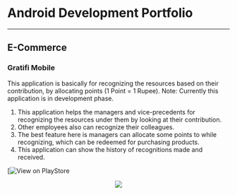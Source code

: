 # Android Development Portfolio
---
## E-Commerce

### Gratifi Mobile

This application is basically for recognizing
the resources based on their contribution,
by allocating points (1 Point = 1 Rupee).
Note: Currently this application is in
development phase.
1.	This application helps the managers and vice-precedents for recognizing the resources under them by looking at their contribution.
2.	Other employees also can recognize their colleagues.
3.	The best feature here is managers can allocate some points to while recognizing, which can be redeemed for purchasing products.
4.	This application can show the history of recognitions made and received.

[![View on PlayStore](https://play.google.com/store/apps/details?id=com.gratifi.rnr)

<center><img src="images/fraud_detection.jpg"/></center>
